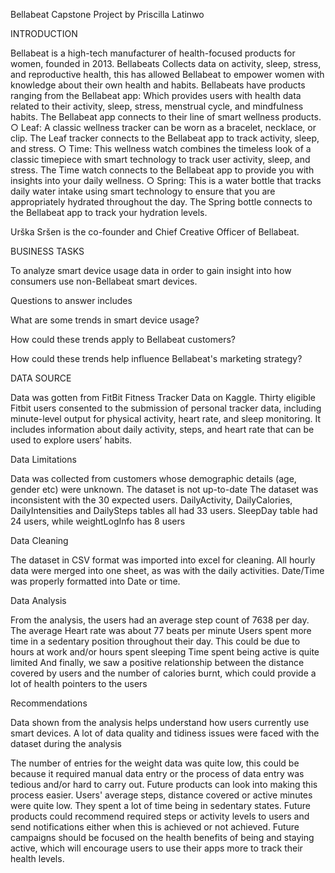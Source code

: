 Bellabeat Capstone Project by Priscilla Latinwo


INTRODUCTION

Bellabeat is a high-tech manufacturer of health-focused products for women, founded in 2013. Bellabeats Collects data on activity, sleep, stress, and reproductive health, this has allowed Bellabeat to empower women with knowledge about their own health and habits. Bellabeats have products ranging from the Bellabeat app: Which provides users with health data related to their activity, sleep, stress, menstrual cycle, and mindfulness habits. The Bellabeat app connects to their line of smart wellness products. ○ Leaf: A classic wellness tracker can be worn as a bracelet, necklace, or clip. The Leaf tracker connects to the Bellabeat app to track activity, sleep, and stress. ○ Time: This wellness watch combines the timeless look of a classic timepiece with smart technology to track user activity, sleep, and stress. The Time watch connects to the Bellabeat app to provide you with insights into your daily wellness. ○ Spring: This is a water bottle that tracks daily water intake using smart technology to ensure that you are appropriately hydrated throughout the day. The Spring bottle connects to the Bellabeat app to track your hydration levels.

Urška Sršen is the co-founder and Chief Creative Officer of Bellabeat.





BUSINESS TASKS

To analyze smart device usage data in order to gain insight into how consumers use non-Bellabeat smart devices. 


Questions to answer includes

What are some trends in smart device usage? 

How could these trends apply to Bellabeat customers? 

How could these trends help influence Bellabeat's marketing strategy?





DATA SOURCE

Data was gotten from FitBit Fitness Tracker Data on Kaggle. Thirty eligible Fitbit users consented to the submission of personal tracker data, including minute-level output for physical activity, heart rate, and sleep monitoring. It includes information about daily activity, steps, and heart rate that can be used to explore users’ habits.




Data Limitations

Data was collected from customers whose demographic details (age, gender etc) were unknown.
The dataset is not up-to-date
The dataset was inconsistent with the 30 expected users. DailyActivity, DailyCalories, DailyIntensities and DailySteps tables all had 33 users. SleepDay table had 24 users, while weightLogInfo has 8 users



Data Cleaning

The dataset in CSV format was imported into excel for cleaning. All hourly data were merged into one sheet, as was with the daily activities. Date/Time was properly formatted into Date or time.



Data Analysis

From the analysis, the users had an average step count of 7638 per day.
The average Heart rate was about 77 beats per minute
Users spent more time in a sedentary position throughout their day. This could be due to hours at work and/or hours spent sleeping
Time spent being active is quite limited
And finally, we saw a positive relationship between the distance covered by users and the number of calories burnt, which could provide a lot of health pointers to the users



Recommendations

Data shown from the analysis helps understand how users currently use smart devices. A lot of data quality and tidiness issues were faced with the dataset during the analysis

The number of entries for the weight data was quite low, this could be because it required manual data entry or the process of data entry was tedious and/or hard to carry out. Future products can look into making this process easier.
Users' average steps, distance covered or active minutes were quite low. They spent a lot of time being in sedentary states. Future products could recommend required steps or activity levels to users and send notifications either when this is achieved or not achieved.
Future campaigns should be focused on the health benefits of being and staying active, which will encourage users to use their apps more to track their health levels.


